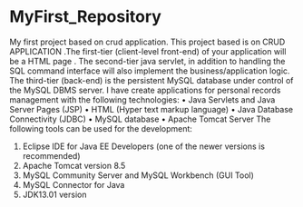 # MyFirst_Repository
My first project based on crud application. 
This project based is on CRUD APPLICATION .The first-tier (client-level front-end) of your application will be a HTML page .
The second-tier java servlet, in addition to handling the SQL command interface will also implement the business/application logic.
The third-tier (back-end) is the persistent MySQL database under control of the MySQL DBMS server.
I have create applications for personal records management with the following technologies: 
•	Java Servlets and Java Server Pages (JSP) 
•	HTML (Hyper text markup language) 
•	Java Database Connectivity (JDBC) 
•	MySQL database 
•	Apache Tomcat Server 
The following tools can be used for the development: 
1.	Eclipse IDE for Java EE Developers (one of the newer versions is recommended) 
2.	Apache Tomcat version 8.5 
3.	MySQL Community Server and MySQL Workbench (GUI Tool) 
4.	MySQL Connector for Java 
5.  JDK13.01 version 
 
